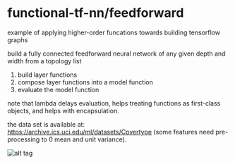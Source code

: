 # functional-tf-nn/feedforward

example of applying higher-order funcations towards building tensorflow graphs

build a fully connected feedforward neural network of any given depth and width from a topology list 

1) build layer functions
2) compose layer functions into a model function 
3) evaluate the model function

note that lambda delays evaluation, helps treating functions as first-class objects, and helps with encapsulation.

the data set is available at: https://archive.ics.uci.edu/ml/datasets/Covertype (some features need pre-processing to 0 mean and unit variance).

![alt tag](https://cloud.githubusercontent.com/assets/25671774/25096616/df883790-2355-11e7-81ce-99911c271704.png)
